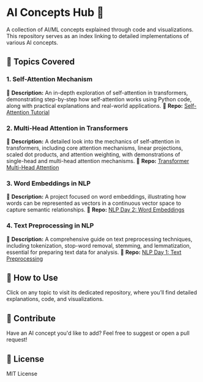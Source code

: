 # AI Concepts Hub 🚀
A collection of AI/ML concepts explained through code and visualizations. This repository serves as an index linking to detailed implementations of various AI concepts.

## 📌 Topics Covered

### 1. Self-Attention Mechanism
📖 **Description:** An in-depth exploration of self-attention in transformers, demonstrating step-by-step how self-attention works using Python code, along with practical explanations and real-world applications.
🔗 **Repo:** [Self-Attention Tutorial](https://github.com/mdabdulrazzaq/transformer-self-attention)

### 2. Multi-Head Attention in Transformers
📖 **Description:** A detailed look into the mechanics of self-attention in transformers, including core attention mechanisms, linear projections, scaled dot products, and attention weighting, with demonstrations of single-head and multi-head attention mechanisms.
🔗 **Repo:** [Transformer Multi-Head Attention](https://github.com/mdabdulrazzaq/Transformer-Multi-Head-Attention)

### 3. Word Embeddings in NLP
📖 **Description:** A project focused on word embeddings, illustrating how words can be represented as vectors in a continuous vector space to capture semantic relationships.
🔗 **Repo:** [NLP Day 2: Word Embeddings](https://github.com/mdabdulrazzaq/NLP-DAY2-wordembeddings)

### 4. Text Preprocessing in NLP
📖 **Description:** A comprehensive guide on text preprocessing techniques, including tokenization, stop-word removal, stemming, and lemmatization, essential for preparing text data for analysis.
🔗 **Repo:** [NLP Day 1: Text Preprocessing](https://github.com/mdabdulrazzaq/NLP-Day-1-Project)

## 🚀 How to Use
Click on any topic to visit its dedicated repository, where you’ll find detailed explanations, code, and visualizations.

## 📢 Contribute
Have an AI concept you'd like to add? Feel free to suggest or open a pull request!

## 📜 License
MIT License
